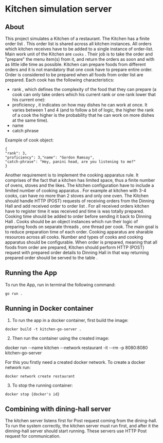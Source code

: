 # Kitchen simulation server

## About
This project simulates a Kitchen of a restaurant. The Kitchen has a finite order list . This order list is shared across all kitchen instances. All orders which kitchen receives have to be added to a single instance of order-list. Main work unit of the Kitchen are `cooks` . Their job is to take the order and "prepare" the menu item(s) from it, and return the orders as soon and with as little idle time as possible. Kitchen can prepare foods from different orders and it is not mandatory that one cook have to prepare entire order. Order is considered to be prepared when all foods from order list are
prepared. Each cook has the following characteristics:
* rank , which defines the complexity of the food that they can prepare (a cook can only take orders which his current rank or one rank lower that his current one):
* proficiency , it indicates on how may dishes he can work at once. It varies between 1 and 4 (and to follow a bit of logic, the
higher the rank of a cook the higher is the probability that he can work on more dishes at the same time).
* name
* catch phrase

Example of cook object:

```golang
{
"rank": 3,
"proficiency": 3,"name": "Gordon Ramsay",
"catch-phrase": "Hey, panini head, are you listening to me?"
}
```
Another requirement is to implement the cooking apparatus rule. It comprises of the fact that a kitchen has limited space, thus a finite number of ovens, stoves and the likes. The kitchen configuration have to include a limited number of cooking apparatus . For example at kitchen with 3-4
cooks, can have no more than 2 stoves and only one oven.
The Kitchen should handle HTTP (POST) requests of receiving orders from the Dinning Hall and add received order to
order list . For all received orders kitchen have to register time it was received and time is was totally prepared. Cooking
time should be added to order before sending it back to Dinning Hall .
Cooks should be an object instances which run their logic of preparing foods on separate threads , one thread per cook.
The main goal is to reduce preparation time of each order.
Cooking apparatus are sharable resources across all cooks.
Number and types of cooks and cooking apparatus should be configurable.
When order is prepared, meaning that all foods from order are prepared, Kitchen should perform HTTP (POST) request with
prepared order details to Dinning Hall in that way returning prepared order should be served to the table .

## Running the App
To run the App, run in terminal the following command:<br />


 `go run .`


## Running in Docker container
1. To run the app in a docker container, first build the image:<br />

`docker build -t kitchen-go-server .`

2. Then run the container using the created image:<br />

docker run --name kitchen --network restaurant -it --rm  -p 8080:8080 kitchen-go-server

For this you firstly need a created docker network. To create a docker network run:

`docker network create restaurant`

3. To stop the running container:

`docker stop {docker's id}`

## Combining with dining-hall server

The kitchen server listens first for Post request coming from the dining-hall. To run the system correctly, the kitchen server must run first, and after it the dinning-hall 
server should start running. These servers use HTTP Post request for communication.
